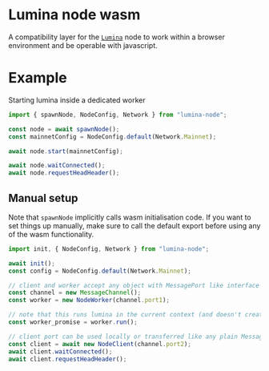 # Lumina node wasm

A compatibility layer for the [`Lumina`](https://github.com/eigerco/lumina) node to
work within a browser environment and be operable with javascript.

# Example
Starting lumina inside a dedicated worker

```javascript
import { spawnNode, NodeConfig, Network } from "lumina-node";

const node = await spawnNode();
const mainnetConfig = NodeConfig.default(Network.Mainnet);

await node.start(mainnetConfig);

await node.waitConnected();
await node.requestHeadHeader();
```

## Manual setup

Note that `spawnNode` implicitly calls wasm initialisation code. If you want to set things up manually, make sure to call the default export before using any of the wasm functionality.

```javascript
import init, { NodeConfig, Network } from "lumina-node";

await init();
const config = NodeConfig.default(Network.Mainnet);

// client and worker accept any object with MessagePort like interface e.g. Worker
const channel = new MessageChannel();
const worker = new NodeWorker(channel.port1);

// note that this runs lumina in the current context (and doesn't create a new web-worker). Promise created with `.run()` never completes.
const worker_promise = worker.run();

// client port can be used locally or transferred like any plain MessagePort
const client = await new NodeClient(channel.port2);
await client.waitConnected();
await client.requestHeadHeader();
```
